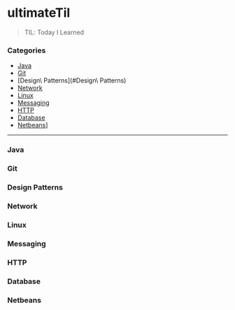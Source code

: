 # ultimateTil

> TIL: Today I Learned

### Categories

* [Java](#Java)
* [Git](#Git)
* [Design\ Patterns](#Design\ Patterns)
* [Network](#Network)
* [Linux](#Linux)
* [Messaging](#Messaging)
* [HTTP](#HTTP)
* [Database](#Database)
* [Netbeans](#Netbeans)]

---

### Java
### Git
### Design Patterns
### Network
### Linux
### Messaging
### HTTP
### Database
### Netbeans

